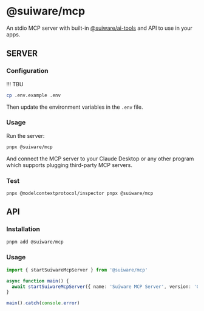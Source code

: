 # @suiware/mcp

An stdio MCP server with built-in [@suiware/ai-tools](https://www.npmjs.com/package/@suiware/ai-tools) and API to use in your apps.

## SERVER

### Configuration

!!! TBU

```bash
cp .env.example .env
```

Then update the environment variables in the `.env` file.

### Usage

Run the server:

```bash
pnpx @suiware/mcp
```

And connect the MCP server to your Claude Desktop or any other program which supports plugging third-party MCP servers. 

### Test

```
pnpx @modelcontextprotocol/inspector pnpx @suiware/mcp
```

## API

### Installation

```bash
pnpm add @suiware/mcp
```

### Usage

```ts
import { startSuiwareMcpServer } from '@suiware/mcp'

async function main() {
  await startSuiwareMcpServer({ name: 'Suiware MCP Server', version: '0.1.0' })
}

main().catch(console.error)
```
